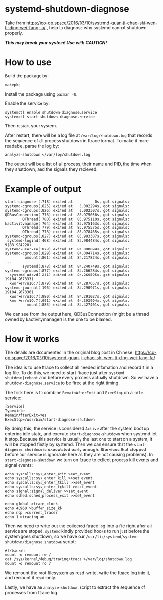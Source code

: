 # systemd-shutdown-diagnose
Take from https://co-op.space/2016/03/10/systemd-guan-ji-chao-shi-wen-ti-ding-wei-fang-fa/ ,
help to diagnose why systemd cannot shutdown properly.

***This may break your system! Use with CAUTION!***

# How to use

Build the package by:
```
makepkg
```

Install the package using `pacman -U`.

Enable the service by:
```
systemctl enable shutdown-diagnose.service
systemctl start shutdown-diagnose.service
```

Then restart your system.

After restart, there will be a log file at `/var/log/shutdown.log`
that records the sequence of all process shutdown in ftrace format.
To make it more readable, parse the log by:
```
analyze-shutdown </var/log/shutdown.log
```

The output will be a list of all process, their name and PID, the time when they shutdown, and the signals they recieved.

# Example of output

```
start-diagnose-(1718) exited at          0s, got signals: 
systemd-cgroups(1825) exited at   0.002294s, got signals: 
systemd-cgroups(1826) exited at   0.002307s, got signals: 
QDBusConnection( 776) exited at  83.975056s, got signals: 
        QThread( 780) exited at  83.975110s, got signals: 
kactivitymanage( 764) exited at  83.975163s, got signals: 
        QThread( 779) exited at  83.975575s, got signals: 
        QThread( 778) exited at  83.978465s, got signals: 
systemd-cgroups(1827) exited at  83.983387s, got signals: 
 systemd-logind( 468) exited at  83.984484s, got signals:  9(83.984228)
systemd-user-se(1828) exited at  84.000099s, got signals: 
systemd-cgroups(1829) exited at  84.004714s, got signals: 
         umount(1861) exited at  84.217824s, got signals: 
...
        systemd(1878) exited at  84.240749s, got signals: 
systemd-cgroups(1877) exited at  84.266284s, got signals: 
  systemd-udevd( 241) exited at  84.269505s, got signals:  19(84.267333)
  kworker/u16:7(1879) exited at  84.287657s, got signals: 
systemd-journal( 196) exited at  84.290971s, got signals:  19(84.267336)
  kworker/u16:7(1880) exited at  84.291027s, got signals: 
  kworker/u16:7(1881) exited at  84.292804s, got signals: 
          mount(1885) exited at  84.427401s, got signals: 
```

We can see from the output here, QDBusConnection (might be a thread owned by kactivitymanager) is the one to be blamed.

# How it works

The details are documented in the original blog post in Chinese:
https://co-op.space/2016/03/10/systemd-guan-ji-chao-shi-wen-ti-ding-wei-fang-fa/

The idea is to use ftrace to collect all needed infomation and record it in a log file.
To do this, we need to start ftrace just after `systemd shutdown|reboot` and before every process actually shutdown. So we have a `shutdown-diagnose.service` to be fired at the right timing.

The trick here is to combine `RemainAfterExit` and `ExecStop` on a `idle` service:
```
[Service]
Type=idle
RemainAfterExit=yes
ExecStop=/usr/bin/start-diagnose-shutdown
```

By doing this, the service is considered `Active` after the system boot up entering idle state, and execute `start-diagnose-shutdown` when systemd let it stop.
Because this service is usually the last one to start on a system, it will be stopped firstly by systemd.
Then we can ensure that the `start-diagnose-shutdown` is executated early enough. (Services that stopped before our service is ignorable here as they are not causing problems).
In `start-diagnose-shutdown` we turn on ftrace to collect process kill events and signal events:
```
echo syscalls:sys_enter_exit >set_event
echo syscalls:sys_enter_kill >>set_event
echo syscalls:sys_enter_tkill >>set_event
echo syscalls:sys_enter_tgkill >>set_event
echo signal:signal_deliver >>set_event
echo sched:sched_process_exit >>set_event

echo global >trace_clock
echo 40960 >buffer_size_kb
echo nop >current_tracer
echo 1 >tracing_on
```

Then we need to write out the collected ftrace log into a file right after all service are stoped. `systemd` kindly provided hooks to run just before the system goes shutdown, so we have our `/usr/lib/systemd/system-shutdown/diagnose.shutdown` script:
```
#!/bin/sh
mount -o remount,rw /
cat /sys/kernel/debug/tracing/trace >/var/log/shutdown.log
mount -o remount,ro /
```
We remount the root filesystem as read-write, write the ftrace log into it, and remount it read-only.

Lastly, we have an `analyze-shutdown` script to extract the sequence of processes from ftrace log.

